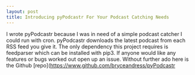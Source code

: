 ```yaml
---
layout: post
title: Introducing pyPodcastr For Your Podcast Catching Needs
---
```


I wrote pyPodcastr because I was in need of a simple podcast catcher I could
run with cron. pyPodcastr downloads the latest podcast from each RSS feed you give
it. The only dependency this project requires is feedparser which can be installed
with pip3. If anyone would like any features or bugs worked out open up an issue. 
Without further ado here is the Github 
[repo](https://www.github.com/bryceandress/pyPodcastr
